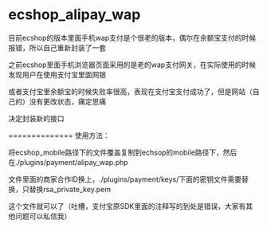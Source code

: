 # ecshop_alipay_wap
目前ecshop的版本里面手机wap支付是个很老的版本，偶尔在余额宝支付的时候报错，所以自己重新封装了一套

之前ecshop里面手机浏览器页面采用的是老的wap支付网关，在实际使用的时候发现用户在使用支付宝里面网银

或者支付宝里余额宝的时候失败率很高，表现在支付宝支付成功了，但是网站（自己的）没有更改状态，痛定思痛

决定封装新的接口

==============
使用方法：

将ecshop_mobile路径下的文件覆盖复制到echsop的mobile路径下，然后在./plugins/payment/alipay_wap.php

文件里面的商家合作ID换上，./plugins/payment/keys/下面的密钥文件需要替换，只替换rsa_private_key.pem

这个文件就可以了（吐槽，支付宝原SDK里面的注释写的到处是错误，大家有其他问题可以私信我）
